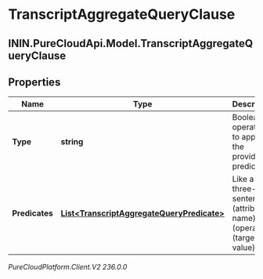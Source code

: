 # TranscriptAggregateQueryClause

## ININ.PureCloudApi.Model.TranscriptAggregateQueryClause

## Properties

|Name | Type | Description | Notes|
|------------ | ------------- | ------------- | -------------|
| **Type** | **string** | Boolean operation to apply to the provided predicates | |
| **Predicates** | [**List&lt;TranscriptAggregateQueryPredicate&gt;**](TranscriptAggregateQueryPredicate) | Like a three-word sentence: (attribute-name) (operator) (target-value). | |



_PureCloudPlatform.Client.V2 236.0.0_
